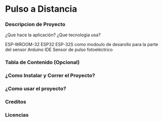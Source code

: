 # Pulso a Distancia

### Descripcion de Proyecto
¿Que hace la aplicación?
¿Que tecnologia usa?
  
  ESP-WROOM-32 ESP32 ESP-32S como modoulo de desarollo para la parte del sensor
  Arduino IDE
  Sensor de pulso fotoeléctrico
  
### Tabla de Contenido (Opcional)
### ¿Como Instalar y Correr el Proyecto?
### ¿Como usar el proyecto?
### Creditos
### Licencias


